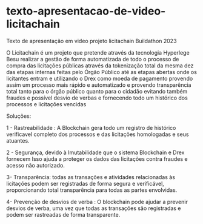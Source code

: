 # texto-apresentacao-de-video-licitachain
Texto de apresentação em video projeto licitachain Buildathon 2023

O Licitachain é um projeto que pretende através da tecnologia Hyperlege Besu realizar a gestão de forma automatizada de todo o processo de compra das licitações públicas através da tokenização total da mesma dez das etapas internas feitas pelo Órgão Público até as etapas abertas onde os licitantes entram e utilizando o Drex como moeda de pagamento provendo assim um processo mais rápido e automatizado e provendo transparência total tanto para o órgão público quanto para o cidadão evitando também fraudes e possível desvio de verbas e fornecendo todo um histórico dos processos e licitações vencidas

Soluções:

1 - Rastreabilidade : A Blockchain gera  todo um registro de histórico  verificavel completo dos processos e
das licitações homologadas e seus atuantes.

2 - Segurança, devido à Imutabilidade que o sistema Blockchain e Drex fornecem Isso ajuda a proteger os dados das licitações contra fraudes e acesso não autorizado.

3- Transparência: todas as transações e atividades relacionadas às licitações podem ser registradas de forma segura e verificável, proporcionando total transparência para todas as partes envolvidas.

4- Prevenção de desvios de verba : O blockchain pode ajudar a prevenir desvios de verba, uma vez que todas as transações são registradas e podem ser rastreadas de forma transparente.
